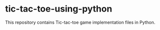 # tic-tac-toe-using-python
This repository contains Tic-tac-toe game implementation files in Python.
